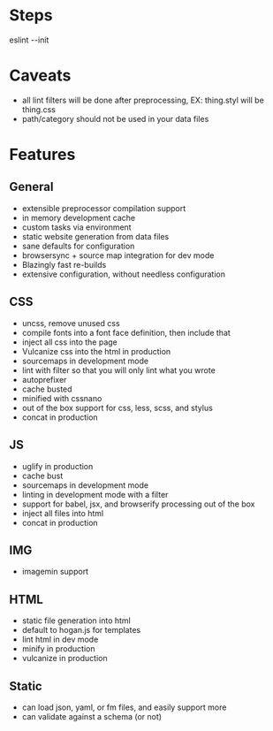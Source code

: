 # Steps
eslint --init

# Caveats
* all lint filters will be done after preprocessing, EX: thing.styl will be thing.css
* path/category should not be used in your data files

# Features
## General
* extensible preprocessor compilation support
* in memory development cache
* custom tasks via environment
* static website generation from data files
* sane defaults for configuration
* browsersync + source map integration for dev mode
* Blazingly fast re-builds
* extensive configuration, without needless configuration

## CSS
* uncss, remove unused css
* compile fonts into a font face definition, then include that
* inject all css into the page
* Vulcanize css into the html in production
* sourcemaps in development mode
* lint with filter so that you will only lint what you wrote
* autoprefixer
* cache busted
* minified with cssnano
* out of the box support for css, less, scss, and stylus
* concat in production

## JS
* uglify in production
* cache bust
* sourcemaps in development mode
* linting in development mode with a filter
* support for babel, jsx, and browserify processing out of the box
* inject all files into html
* concat in production

## IMG
* imagemin support

## HTML
* static file generation into html
* default to hogan.js for templates
* lint html in dev mode
* minify in production
* vulcanize in production

## Static
* can load json, yaml, or fm files, and easily support more
* can validate against a schema (or not)
